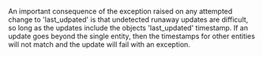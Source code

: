 An important consequence of the exception raised on any attempted change to 'last_udpated' is that undetected runaway updates are difficult, so long as the updates include the objects 'last_updated' timestamp. If an update goes beyond the single entity, then the timestamps for other entities will not match and the update will fail with an exception.

